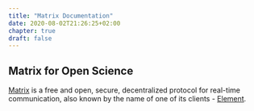 ```yaml
---
title: "Matrix Documentation"
date: 2020-08-02T21:26:25+02:00
chapter: true
draft: false
---
```


## Matrix for Open Science

[Matrix](https://matrix.org) is a free and open, secure, decentralized protocol
for real-time communication, also known by the name of one of its clients -
[Element](https://element.io).

